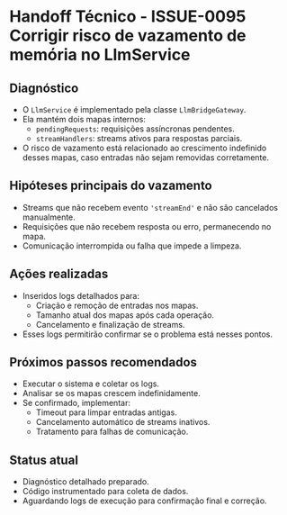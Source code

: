 # Handoff Técnico - ISSUE-0095 Corrigir risco de vazamento de memória no LlmService

## Diagnóstico

- O `LlmService` é implementado pela classe `LlmBridgeGateway`.
- Ela mantém dois mapas internos:
  - `pendingRequests`: requisições assíncronas pendentes.
  - `streamHandlers`: streams ativos para respostas parciais.
- O risco de vazamento está relacionado ao crescimento indefinido desses mapas, caso entradas não sejam removidas corretamente.

## Hipóteses principais do vazamento

- Streams que não recebem evento `'streamEnd'` e não são cancelados manualmente.
- Requisições que não recebem resposta ou erro, permanecendo no mapa.
- Comunicação interrompida ou falha que impede a limpeza.

## Ações realizadas

- Inseridos logs detalhados para:
  - Criação e remoção de entradas nos mapas.
  - Tamanho atual dos mapas após cada operação.
  - Cancelamento e finalização de streams.
- Esses logs permitirão confirmar se o problema está nesses pontos.

## Próximos passos recomendados

- Executar o sistema e coletar os logs.
- Analisar se os mapas crescem indefinidamente.
- Se confirmado, implementar:
  - Timeout para limpar entradas antigas.
  - Cancelamento automático de streams inativos.
  - Tratamento para falhas de comunicação.

## Status atual

- Diagnóstico detalhado preparado.
- Código instrumentado para coleta de dados.
- Aguardando logs de execução para confirmação final e correção.